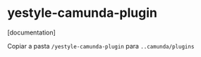 # yestyle-camunda-plugin

[documentation]

Copiar a pasta `/yestyle-camunda-plugin`
para `..camunda/plugins`